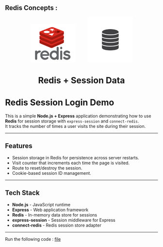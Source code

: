 ## Redis Concepts :

<p align="center">
   <img src="../assets/redis.png" width="150" alt="Redis Logo">
   &nbsp;&nbsp;&nbsp;&nbsp;&nbsp;&nbsp;&nbsp;&nbsp;
   <img src="../assets/db.png" width="150" alt="Database Logo">
</p>



<h1 align="center">
Redis + Session Data
</h1>





# Redis Session Login Demo

This is a simple **Node.js + Express** application demonstrating how to use **Redis** for session storage with `express-session` and `connect-redis`.  
It tracks the number of times a user visits the site during their session.

---

## Features
- Session storage in Redis for persistence across server restarts.
- Visit counter that increments each time the page is visited.
- Route to reset/destroy the session.
- Cookie-based session ID management.

---

## Tech Stack
- **Node.js** - JavaScript runtime
- **Express** - Web application framework
- **Redis** - In-memory data store for sessions
- **express-session** - Session middleware for Express
- **connect-redis** - Redis session store adapter
---


Run the following code :
[file](https://github.com/uchiha-vivek/Redis-concepts/blob/main/session/session.js)